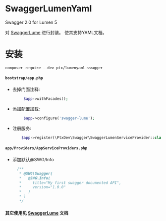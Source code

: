 SwaggerLumenYaml
==========

Swagger 2.0 for Lumen 5

对 [SwaggerLume](https://github.com/DarkaOnLine/SwaggerLume) 进行封装。
使其支持YAML文档。

安装
============

````
composer require --dev ptx/lumenyaml-swagger
````


#### `bootstrap/app.php`

- 去掉门面注释:
    ```php
         $app->withFacades();
    ```
- 添加配置加载:
    ```php
         $app->configure('swagger-lume');
    ```
- 注册服务:
    ```php
        $app->register(\PtxDev\Swagger\SwaggerLumenServiceProvider::class);
    ```
    
#### `app/Providers/AppServiceProviders.php`   
- 添加默认@SWG/Info
    ```php
      /**
       * @SWG\Swagger(
       *   @SWG\Info(
       *     title="My first swagger documented API",
       *     version="1.0.0"
       *   )
       * )
       */
    ```
#### 其它使用见 [SwaggerLume](https://github.com/DarkaOnLine/SwaggerLume) 文档
